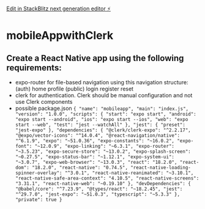[Edit in StackBlitz next generation editor ⚡️](https://stackblitz.com/~/github.com/Bill-A/mobileAppwithClerk)
# mobileAppwithClerk

## Create a React Native app using the following requirements:
- expo-router for file-based navigation using this navigation structure: (auth) home profile (public) login register reset 
- clerk for authentication. Clerk should be manual configuration and not use Clerk components 
- possible package.json 
```{ "name": "mobileapp", "main": "index.js", "version": "1.0.0", "scripts": { "start": "expo start", "android": "expo start --android", "ios": "expo start --ios", "web": "expo start --web", "test": "jest --watchAll" }, "jest": { "preset": "jest-expo" }, "dependencies": { "@clerk/clerk-expo": "^2.2.17", "@expo/vector-icons": "^14.0.4", "@react-navigation/native": "^6.1.9", "expo": "~51.0.36", "expo-constants": "~16.0.2", "expo-font": "~12.0.9", "expo-linking": "~6.3.1", "expo-router": "~3.5.23", "expo-secure-store": "~13.0.2", "expo-splash-screen": "~0.27.5", "expo-status-bar": "~1.12.1", "expo-system-ui": "~3.0.7", "expo-web-browser": "~13.0.3", "react": "18.2.0", "react-dom": "18.2.0", "react-native": "0.74.5", "react-native-loading-spinner-overlay": "^3.0.1", "react-native-reanimated": "~3.10.1", "react-native-safe-area-context": "4.10.5", "react-native-screens": "3.31.1", "react-native-web": "~0.19.10" }, "devDependencies": { "@babel/core": "^7.23.9", "@types/react": "~18.2.45", "jest": "^29.7.0", "jest-expo": "~51.0.3", "typescript": "~5.3.3" }, "private": true }```